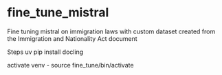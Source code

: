 # fine_tune_mistral
Fine tuning mistral on immigration laws with custom dataset created from the Immigration and Nationality Act document


Steps
 uv pip install docling

 activate venv - source fine_tune/bin/activate